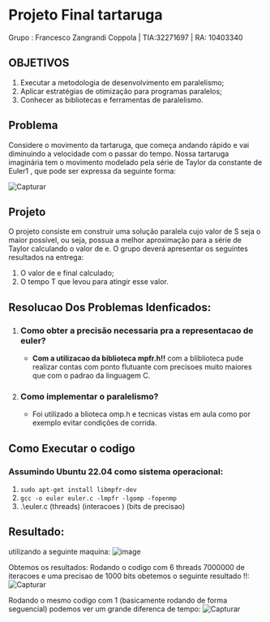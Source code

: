 # Projeto Final tartaruga 
Grupo : Francesco Zangrandi Coppola | TIA:32271697 | RA: 10403340
## OBJETIVOS
1. Executar a metodologia de desenvolvimento em paralelismo;
2. Aplicar estratégias de otimização para programas paralelos;
3. Conhecer as bibliotecas e ferramentas de paralelismo.

## Problema 
Considere o movimento da tartaruga, que começa andando rápido e vai diminuindo a velocidade
com o passar do tempo. Nossa tartaruga imaginária tem o movimento modelado pela série de Taylor
da constante de Euler1
, que pode ser expressa da seguinte forma:

![Capturar](https://github.com/chesco502/Computa-o-paralela/assets/97119222/9b492e45-f226-4ada-b39f-e30f676acb94)

## Projeto
  O projeto consiste em construir uma solução paralela cujo valor de S seja o maior possível, ou seja,
  possua a melhor aproximação para a série de Taylor calculando o valor de e. O grupo deverá
  apresentar os seguintes resultados na entrega:
  1.  O valor de e final calculado;
  2. O tempo T que levou para atingir esse valor.

## Resolucao Dos Problemas Idenficados:
1. ### Como obter  a precisão necessaria pra a representacao de euler?
   + **Com a utilizacao da biblioteca mpfr.h!!** com a bliblioteca pude realizar contas com ponto flutuante com precisoes muito maiores que com o padrao da linguagem C.
2. ### Como implementar o paralelismo?
   + Foi utilizado a blioteca omp.h e tecnicas vistas em aula como por exemplo evitar  condições de corrida.

## Como Executar o codigo 
### Assumindo Ubuntu 22.04 como sistema operacional:
1. `sudo apt-get install libmpfr-dev`
2. `gcc -o euler euler.c -lmpfr -lgomp -fopenmp`
3. .\euler.c (threads) (interacoes ) (bits de precisao)
  



## Resultado:
utilizando a seguinte maquina:
![image](https://github.com/chesco502/Computa-o-paralela/assets/97119222/09c17b45-b985-43a2-9d26-d1d5e8ccff0a)



Obtemos os resultados:
Rodando o codigo com 6 threads 7000000 de iteracoes e uma precisao de 1000 bits obetemos o seguinte resultado !!: 
![Capturar](https://github.com/chesco502/Computa-o-paralela/assets/97119222/bd56a69b-dda0-495f-a7af-3fc31defc774)

Rodando o mesmo  codigo com 1 (basicamente rodando de forma seguencial) podemos ver um grande diferenca de tempo:
![Capturar](https://github.com/chesco502/Computa-o-paralela/assets/97119222/f9ed513f-c8f4-45e1-8ab3-20f1349ff47b)

